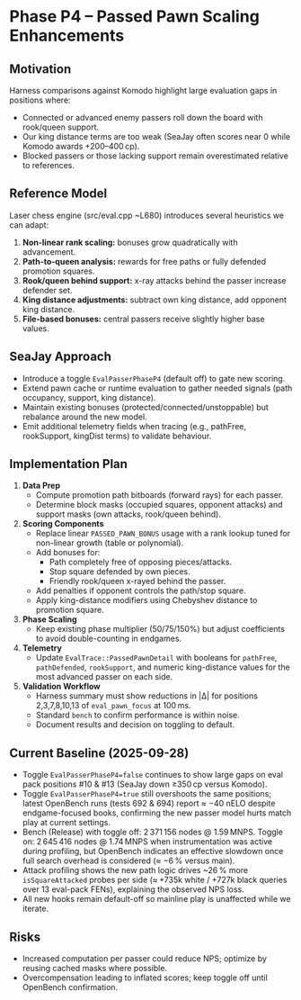 # Phase P4 – Passed Pawn Scaling Enhancements

## Motivation
Harness comparisons against Komodo highlight large evaluation gaps in positions where:
- Connected or advanced enemy passers roll down the board with rook/queen support.
- Our king distance terms are too weak (SeaJay often scores near 0 while Komodo awards +200–400 cp).
- Blocked passers or those lacking support remain overestimated relative to references.

## Reference Model
Laser chess engine (src/eval.cpp ~L680) introduces several heuristics we can adapt:
1. **Non-linear rank scaling:** bonuses grow quadratically with advancement.
2. **Path-to-queen analysis:** rewards for free paths or fully defended promotion squares.
3. **Rook/queen behind support:** x-ray attacks behind the passer increase defender set.
4. **King distance adjustments:** subtract own king distance, add opponent king distance.
5. **File-based bonuses:** central passers receive slightly higher base values.

## SeaJay Approach
- Introduce a toggle `EvalPasserPhaseP4` (default off) to gate new scoring.
- Extend pawn cache or runtime evaluation to gather needed signals (path occupancy, support, king distance).
- Maintain existing bonuses (protected/connected/unstoppable) but rebalance around the new model.
- Emit additional telemetry fields when tracing (e.g., pathFree, rookSupport, kingDist terms) to validate behaviour.

## Implementation Plan
1. **Data Prep**
   - Compute promotion path bitboards (forward rays) for each passer.
   - Determine block masks (occupied squares, opponent attacks) and support masks (own attacks, rook/queen behind).
2. **Scoring Components**
   - Replace linear `PASSED_PAWN_BONUS` usage with a rank lookup tuned for non-linear growth (table or polynomial).
   - Add bonuses for:
     - Path completely free of opposing pieces/attacks.
     - Stop square defended by own pieces.
     - Friendly rook/queen x-rayed behind the passer.
   - Add penalties if opponent controls the path/stop square.
   - Apply king-distance modifiers using Chebyshev distance to promotion square.
3. **Phase Scaling**
   - Keep existing phase multiplier (50/75/150%) but adjust coefficients to avoid double-counting in endgames.
4. **Telemetry**
   - Update `EvalTrace::PassedPawnDetail` with booleans for `pathFree`, `pathDefended`, `rookSupport`, and numeric king-distance values for the most advanced passer on each side.
5. **Validation Workflow**
   - Harness summary must show reductions in |Δ| for positions 2,3,7,8,10,13 of `eval_pawn_focus` at 100 ms.
   - Standard `bench` to confirm performance is within noise.
   - Document results and decision on toggling to default.

## Current Baseline (2025-09-28)
- Toggle `EvalPasserPhaseP4=false` continues to show large gaps on eval pack positions #10 & #13 (SeaJay down ≥350 cp versus Komodo).
- Toggle `EvalPasserPhaseP4=true` still overshoots the same positions; latest OpenBench runs (tests 692 & 694) report ≈ −40 nELO despite endgame-focused books, confirming the new passer model hurts match play at current settings.
- Bench (Release) with toggle off: 2 371 156 nodes @ 1.59 MNPS. Toggle on: 2 645 416 nodes @ 1.74 MNPS when instrumentation was active during profiling, but OpenBench indicates an effective slowdown once full search overhead is considered (≈ −6 % versus main).
- Attack profiling shows the new path logic drives ~26 % more `isSquareAttacked` probes per side (≈ +735k white / +727k black queries over 13 eval-pack FENs), explaining the observed NPS loss.
- All new hooks remain default-off so mainline play is unaffected while we iterate.

## Risks
- Increased computation per passer could reduce NPS; optimize by reusing cached masks where possible.
- Overcompensation leading to inflated scores; keep toggle off until OpenBench confirmation.
